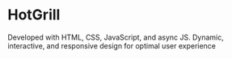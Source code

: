 # HotGrill
 Developed with HTML, CSS, JavaScript, and async JS. Dynamic, interactive, and responsive design for optimal user experience
